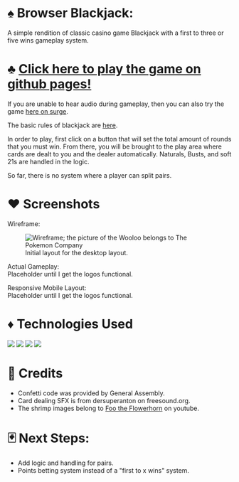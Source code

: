 # ♠ Browser Blackjack:  
 A simple rendition of classic casino game Blackjack with a first to three or five wins gameplay system. 

# ♣ [Click here to play the game on github pages!](https://rohanpnaher.github.io/browser-blackjack/)  
If you are unable to hear audio during gameplay, then you can also try the game [here on surge](RPN-browser-blackjack.surge.sh).  

The basic rules of blackjack are [here](https://bicyclecards.com/how-to-play/blackjack/). 

In order to play, first click on a button that will set the total amount of rounds that you must win.
From there, you will be brought to the play area where cards are dealt to you and the dealer automatically. Naturals, Busts, and soft 21s are handled in the logic.

So far, there is no system where a player can split pairs. 

# ♥ Screenshots
Wireframe:
<figure>
    <img src="https://trello.com/1/cards/62046fe9e1a7f546ee7f21ee/attachments/62046fe9e1a7f546ee7f2200/previews/62046febe1a7f546ee7f2240/download/image.png"
         alt="Wireframe; the picture of the Wooloo belongs to The Pokemon Company">
    <figcaption>Initial layout for the desktop layout.</figcaption>
</figure>

Actual Gameplay:  
Placeholder until I get the logos functional.

Responsive Mobile Layout:  
Placeholder until I get the logos functional.

# ♦ Technologies Used 
<img src="https://img.shields.io/badge/HTML5-E34F26?style=flat&logo=html5&logoColor=white">  
<img src="https://img.shields.io/badge/CSS3-1572B6?style=flat&logo=css3&logoColor=white">  
<img src="https://img.shields.io/badge/JavaScript-F7DF1E?style=flat&logo=javascript&logoColor=black">  
<img src="https://img.shields.io/badge/Bootstrap-563D7C?style=flat&logo=bootstrap&logoColor=white">  

# 🎲 Credits
* Confetti code was provided by General Assembly.  
* Card dealing SFX is from dersuperanton on freesound.org.  
* The shrimp images belong to [Foo the Flowerhorn](https://www.youtube.com/watch?v=yk4St8wus8w) on youtube.  

# 🃏 Next Steps: 
* Add logic and handling for pairs.
* Points betting system instead of a "first to x wins" system.  